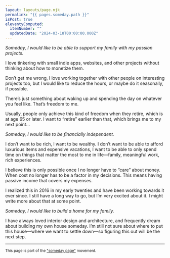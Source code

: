 ```yaml
---
layout: layouts/page.njk
permalink: "{{ pages.someday.path }}"
isPost: true
eleventyComputed:
  itemNumber: ""
  updatedDate: "2024-03-18T00:00:00.000Z"
---
```


_Someday, I would like to be able to support my family with my passion projects._

I love tinkering with small indie apps, websites, and other projects without thinking about how to monetize them.

Don’t get me wrong, I love working together with other people on interesting projects too, but I would like to reduce the hours, or maybe do it seasonally, if possible.

There’s just something about waking up and spending the day on whatever you feel like. That’s freedom to me.

Usually, people only achieve this kind of freedom when they retire, which is at age 65 or later. I want to “retire” earlier than that, which brings me to my next point…

_Someday, I would like to be financially independent._

I don’t want to be rich, I want to be wealthy. I don’t want to be able to afford luxurious items and expensive vacations, I want to be able to only spend time on things that matter the most to me in life—family, meaningful work, rich experiences.

I believe this is only possible once I no longer have to “care” about money. When cost no longer has to be a factor in my decisions. This means having passive income that covers my expenses.

I realized this in 2016 in my early twenties and have been working towards it ever since. I still have a long way to go, but I’m very excited about it. I might write more about that at some point.

_Someday, I would like to build a home for my family._

I have always loved interior design and architecture, and frequently dream about building my own house someday. I’m still not sure about where to put this house—where we want to settle down—so figuring this out will be the next step.

<div class="spacer-m"></div>
<hr>
<small>This page is part of the <a href="https://someday.page">"someday page"</a> movement.</small>
